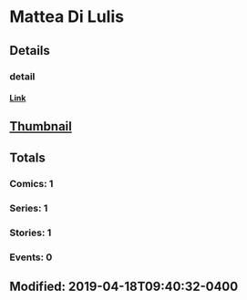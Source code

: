 # Mattea Di  Lulis 
## Details
### detail
#### [Link](http://marvel.com/comics/creators/13671/mattea_di_lulis?utm_campaign=apiRef&utm_source=225578a89fc76f3d20fbffda5d17a88d)
## [Thumbnail](http://i.annihil.us/u/prod/marvel/i/mg/b/40/image_not_available.jpg)
## Totals
### Comics: 1
### Series: 1
### Stories: 1
### Events: 0
## Modified: 2019-04-18T09:40:32-0400